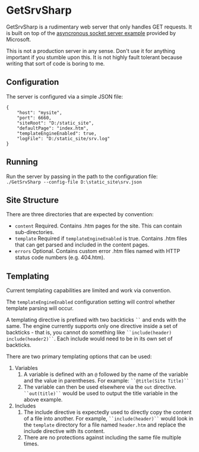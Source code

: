 ﻿# GetSrvSharp
GetSrvSharp is a rudimentary web server that only handles GET requests. It is built on top of the [asyncronous socket server example](https://docs.microsoft.com/en-us/dotnet/framework/network-programming/asynchronous-server-socket-example) provided by Microsoft.

This is not a production server in any sense. Don't use it for anything important if you stumble upon this. It is not highly fault tolerant because writing that sort of code is boring to me.

## Configuration
The server is configured via a simple JSON file:
```
{
    "host": "mysite",
    "port": 6660,
    "siteRoot": "D:/static_site",
    "defaultPage": "index.htm",
    "templateEngineEnabled": true,
    "logFile": "D:/static_site/srv.log"
}
```

## Running
Run the server by passing in the path to the configuration file:
`./GetSrvSharp --config-file D:\static_site\srv.json`

## Site Structure
There are three directories that are expected by convention:
* `content` Required. Contains .htm pages for the site. This can contain sub-directories.
* `template` Required if `templateEngineEnabled` is true. Contains .htm files that can get parsed and included in the content pages.
* `errors` Optional. Contains custom error .htm files named with HTTP status code numbers (e.g. 404.htm).

## Templating
Current templating capabilities are limited and work via convention.

The `templateEngineEnabled` configuration setting will control whether template parsing will occur.

A templating directive is prefixed with two backticks ` `` ` and ends with the same. The engine currently supports only one directive inside a set of backticks - that is, you cannot do something like ` ``include(header) include(header2)`` `. Each include would need to be in its own set of backticks.

There are two primary templating options that can be used:
1. Variables
    1. A variable is defined with an `@` followed by the name of the variable and the value in parentheses. For example: ` ``@title(Site Title)`` `
    1. The variable can then be used elsewhere via the `out` directive. ` ``out(title)`` ` would be used to output the title variable in the above example.
1. Includes
    1. The include directive is expectedly used to directly copy the content of a file into another. For example, ` ``include(header)`` ` would look in the `template` directory for a file named `header.htm` and replace the include directive with its content.
    1. There are no protections against including the same file multiple times.